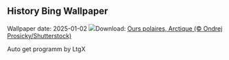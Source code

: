 ## History Bing Wallpaper
Wallpaper date: 2025-01-02
![](https://www.bing.com/th?id=OHR.PolarBearSwim_FR-CA8041328309_UHD.jpg&w=1000)Download: [Ours polaires, Arctique (© Ondrej Prosicky/Shutterstock)](https://www.bing.com/th?id=OHR.PolarBearSwim_FR-CA8041328309_UHD.jpg)

Auto get programm by LtgX
